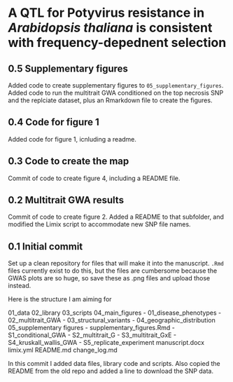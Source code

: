 # A QTL for Potyvirus resistance in *Arabidopsis thaliana* is consistent with frequency-depednent selection

## 0.5 Supplementary figures

Added code to create supplementary figures to `05_supplementary_figures`. Added code to run the multitrait GWA conditioned on the top necrosis SNP and the replciate dataset, plus an Rmarkdown file to create the figures.

## 0.4 Code for figure 1

Added code for figure 1, icnluding a readme.

## 0.3 Code to create the map

Commit of code to create figure 4, including a README file.

## 0.2 Multitrait GWA results

Commit of code to create figure 2. Added a README to that subfolder, and modified
the Limix script to accommodate new SNP file names.

## 0.1 Initial commit

Set up a clean repository for files that will make it into the manuscript.
`.Rmd` files currently exist to do this, but the files are cumbersome because
the GWAS plots are so huge, so save these as .png files and upload those
instead.

Here is the structure I am aiming for

01_data
02_library
03_scripts
04_main_figures
    - 01_disease_phenotypes
    - 02_multitrait_GWA
    - 03_structural_variants
    - 04_geographic_distribution
05_supplementary figures
    - supplementary_figures.Rmd
    - S1_conditional_GWA
    - S2_multitrait_G
    - S3_multitrait_GxE
    - S4_kruskall_wallis_GWA
    - S5_replicate_experiment
manuscript.docx
limix.yml
README.md
change_log.md

In this commit I added data files, library code and scripts.
Also copied the README from the old repo and added a line to download the SNP data.